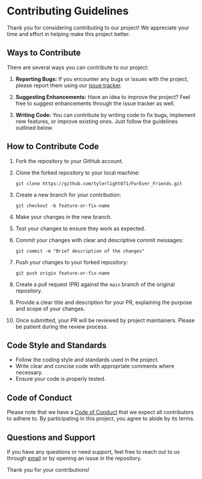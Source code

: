 # Contributing Guidelines

Thank you for considering contributing to our project! We appreciate your time and effort in helping make this project better.

## Ways to Contribute

There are several ways you can contribute to our project:

1. **Reporting Bugs:** If you encounter any bugs or issues with the project, please report them using our [issue tracker](https://github.com/tylerlight071/FurEver-Friends/issues).

2. **Suggesting Enhancements:** Have an idea to improve the project? Feel free to suggest enhancements through the issue tracker as well.

3. **Writing Code:** You can contribute by writing code to fix bugs, implement new features, or improve existing ones. Just follow the guidelines outlined below.

## How to Contribute Code

1. Fork the repository to your GitHub account.
2. Clone the forked repository to your local machine:

    ```
    git clone https://github.com/tylerlight071/FurEver_Friends.git
    ```

3. Create a new branch for your contribution:

    ```
    git checkout -b feature-or-fix-name
    ```

4. Make your changes in the new branch.
5. Test your changes to ensure they work as expected.
6. Commit your changes with clear and descriptive commit messages:

    ```
    git commit -m "Brief description of the changes"
    ```

7. Push your changes to your forked repository:

    ```
    git push origin feature-or-fix-name
    ```

8. Create a pull request (PR) against the `main` branch of the original repository.
9. Provide a clear title and description for your PR, explaining the purpose and scope of your changes.
10. Once submitted, your PR will be reviewed by project maintainers. Please be patient during the review process.

## Code Style and Standards

- Follow the coding style and standards used in the project.
- Write clear and concise code with appropriate comments where necessary.
- Ensure your code is properly tested.

## Code of Conduct

Please note that we have a [Code of Conduct](https://github.com/tylerlight071/FurEver-Friends/blob/main/CODE_OF_CONDUCT.md) that we expect all contributors to adhere to. By participating in this project, you agree to abide by its terms.

## Questions and Support

If you have any questions or need support, feel free to reach out to us through [email](tylerlightwood071@gmail.com) or by opening an issue in the repository.

Thank you for your contributions!
